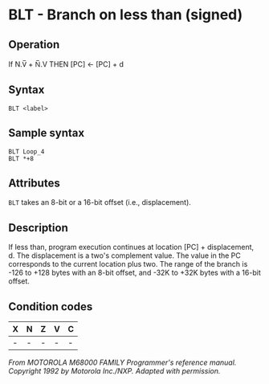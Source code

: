 # BLT - Branch on less than (signed)

## Operation
If N.V̅ + N̅.V THEN [PC] ← [PC] + d

## Syntax
```assembly
BLT <label>
```

## Sample syntax
```assembly
BLT Loop_4
BLT *+8
```

## Attributes
`BLT` takes an 8-bit or a 16-bit offset (i.e., displacement).

## Description
If less than, program execution continues at location [PC] + displacement, d. The displacement is a two's complement value. The value in the PC corresponds to the current location plus two. The range of the branch is -126 to +128 bytes with an 8-bit offset, and -32K to +32K bytes with a 16-bit offset.

## Condition codes
|X|N|Z|V|C|
|--|--|--|--|--|
|-|-|-|-|-|

*From MOTOROLA M68000 FAMILY Programmer's reference manual. Copyright 1992 by Motorola Inc./NXP. Adapted with permission.*